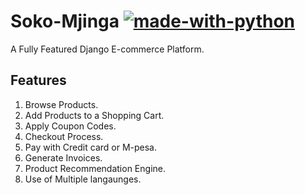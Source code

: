 # Soko-Mjinga [![made-with-python](https://img.shields.io/badge/Made%20with-Python-1f425f.svg)](https://www.python.org/) 
A Fully Featured Django  E-commerce Platform. 

## Features
1. Browse Products.
2. Add Products to a Shopping Cart. 
3. Apply Coupon Codes.  
4. Checkout Process.
5. Pay with Credit card or M-pesa. 
6. Generate Invoices. 
8. Product Recommendation Engine.  
9. Use of Multiple langaunges. 

